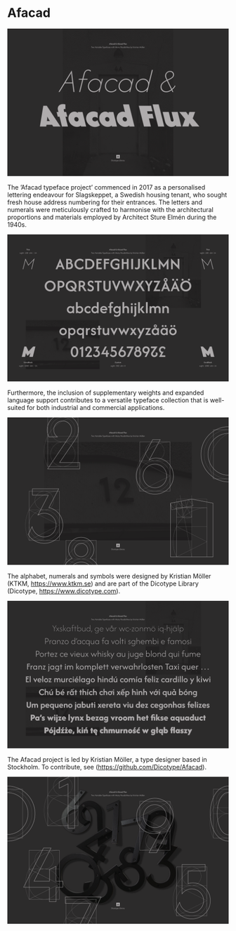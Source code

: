# Afacad
![Afacad Flux Promotion 1](https://github.com/Dicotype/Afacad/blob/main/documents/afacad_flux_01_promo.png)

The ’Afacad typeface project’ commenced in 2017 as a personalised lettering endeavour for Slagskeppet, a Swedish housing tenant, who sought fresh house address numbering for their entrances. The letters and numerals were meticulously crafted to harmonise with the architectural proportions and materials employed by Architect Sture Elmén during the 1940s.

![Afacad Flux Promotion 2](https://github.com/Dicotype/Afacad/blob/main/documents/afacad_flux_02_promo.png)

Furthermore, the inclusion of supplementary weights and expanded language support contributes to a versatile typeface collection that is well-suited for both industrial and commercial applications.

![Afacad Flux Promotion 3](https://github.com/Dicotype/Afacad/blob/main/documents/afacad_flux_03_promo.png)

The alphabet, numerals and symbols were designed by Kristian Möller (KTKM, https://www.ktkm.se) and are part of the Dicotype Library (Dicotype, https://www.dicotype.com).

![Afacad Flux Promotion 4](https://github.com/Dicotype/Afacad/blob/main/documents/afacad_flux_04_promo.png)

The Afacad project is led by Kristian Möller, a type designer based in Stockholm. To contribute, see (https://github.com/Dicotype/Afacad).

![Afacad Flux Promotion 5](https://github.com/Dicotype/Afacad/blob/main/documents/afacad_flux_05_promo.png)



